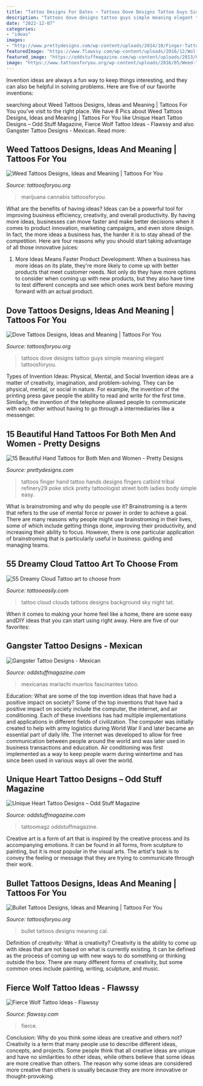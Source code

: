 ```yaml
---
title: "Tattoo Designs For Dates ~ Tattoos Dove Designs Tattoo Guys Simple Meaning Elegant Tattoosforyou"
description: "Tattoos dove designs tattoo guys simple meaning elegant tattoosforyou"
date: "2022-12-07"
categories:
- "ideas"
images:
- "http://www.prettydesigns.com/wp-content/uploads/2014/10/Finger-Tattoo.jpg"
featuredImage: "https://www.flawssy.com/wp-content/uploads/2016/12/Wolf-Tattoo-On-Back-4-768x1152.jpg"
featured_image: "https://oddstuffmagazine.com/wp-content/uploads/2013/08/Heart-tattoo-designs-4-532x800.jpg"
image: "https://www.tattoosforyou.org/wp-content/uploads/2016/05/Weed-Tattoo-Ideas-768x576.jpg"
---
```



Invention ideas are always a fun way to keep things interesting, and they can also be helpful in solving problems. Here are five of our favorite inventions: 

	

		
searching about Weed Tattoos Designs, Ideas and Meaning | Tattoos For You you've visit to the right place. We have 8 Pics about Weed Tattoos Designs, Ideas and Meaning | Tattoos For You like Unique Heart Tattoo Designs – Odd Stuff Magazine, Fierce Wolf Tattoo Ideas - Flawssy and also Gangster Tattoo Designs - Mexican. Read more:
		
    
## Weed Tattoos Designs, Ideas And Meaning | Tattoos For You

<img loading=lazy src="https://www.tattoosforyou.org/wp-content/uploads/2016/05/Weed-Tattoo-Ideas-768x576.jpg" onerror="this.onerror=null;this.src='https://tse2.mm.bing.net/th?id=OIP.pFh35TYSV7l-Upr5QMvChgHaFj&amp;pid=15.1';" alt="Weed Tattoos Designs, Ideas and Meaning | Tattoos For You">

_Source: tattoosforyou.org_

>marijuana cannabis tattoosforyou. 

	

What are the benefits of having ideas?
Ideas can be a powerful tool for improving business efficiency, creativity, and overall productivity. By having more ideas, businesses can move faster and make better decisions when it comes to product innovation, marketing campaigns, and even store design. In fact, the more ideas a business has, the harder it is to stay ahead of the competition. Here are four reasons why you should start taking advantage of all those innovative juices:
1. More Ideas Means Faster Product Development: When a business has more ideas on its plate, they're more likely to come up with better products that meet customer needs. Not only do they have more options to consider when coming up with new products, but they also have time to test different concepts and see which ones work best before moving forward with an actual product.

    
## Dove Tattoos Designs, Ideas And Meaning | Tattoos For You

<img loading=lazy src="http://www.tattoosforyou.org/wp-content/uploads/2013/09/Small-Dove-Tattoos.jpg" onerror="this.onerror=null;this.src='https://tse4.mm.bing.net/th?id=OIP.faXQleQJomQl-guFEmQv5QHaJ4&amp;pid=15.1';" alt="Dove Tattoos Designs, Ideas and Meaning | Tattoos For You">

_Source: tattoosforyou.org_

>tattoos dove designs tattoo guys simple meaning elegant tattoosforyou. 

	

Types of Invention Ideas: Physical, Mental, and Social
Invention ideas are a matter of creativity, imagination, and problem-solving. They can be physical, mental, or social in nature. For example, the invention of the printing press gave people the ability to read and write for the first time. Similarly, the invention of the telephone allowed people to communicate with each other without having to go through a intermediaries like a messenger.

    
## 15 Beautiful Hand Tattoos For Both Men And Women - Pretty Designs

<img loading=lazy src="http://www.prettydesigns.com/wp-content/uploads/2014/10/Finger-Tattoo.jpg" onerror="this.onerror=null;this.src='https://tse1.mm.bing.net/th?id=OIP.hRBuzJP9u-5SZM1gWwNoNgAAAA&amp;pid=15.1';" alt="15 Beautiful Hand Tattoos for Both Men and Women - Pretty Designs">

_Source: prettydesigns.com_

>tattoos finger hand tattoo hands designs fingers catbird tribal refinery29 poke stick pretty tattoologist street both ladies body simple easy. 

	

What is brainstroming and why do people use it?
Brainstroming is a term that refers to the use of mental force or power in order to achieve a goal. There are many reasons why people might use brainstroming in their lives, some of which include getting things done, improving their productivity, and increasing their ability to focus. However, there is one particular application of brainstroming that is particularly useful in business: guiding and managing teams.

    
## 55 Dreamy Cloud Tattoo Art To Choose From

<img loading=lazy src="http://www.tattooeasily.com/wp-content/uploads/2013/08/cloud-tattoo-29.jpg" onerror="this.onerror=null;this.src='https://tse4.mm.bing.net/th?id=OIP.x8D46Q5i4p16pGODKddyrgHaJ4&amp;pid=15.1';" alt="55 Dreamy Cloud Tattoo art to choose from">

_Source: tattooeasily.com_

>tattoo cloud clouds tattoos designs background sky night tat. 

	

When it comes to making your home feel like a home, there are some easy andDIY ideas that you can start using right away. Here are five of our favorites: 

    
## Gangster Tattoo Designs - Mexican

<img loading=lazy src="https://oddstuffmagazine.com/wp-content/uploads/2013/09/Mexican-tattoo-designs-11-531x800.jpg" onerror="this.onerror=null;this.src='https://tse2.mm.bing.net/th?id=OIP.GOUm2sh-VNTG6dTNEuiRWQHaLK&amp;pid=15.1';" alt="Gangster Tattoo Designs - Mexican">

_Source: oddstuffmagazine.com_

>mexicanas mariachi muertos fascinantes tatoo. 

	

Education: What are some of the top invention ideas that have had a positive impact on society?
Some of the top inventions that have had a positive impact on society include the computer, the internet, and air conditioning. Each of these inventions has had multiple implementations and applications in different fields of civilization. The computer was initially created to help with army logistics during World War II and later became an essential part of daily life. The internet was developed to allow for free communication between people around the world and was later used in business transactions and education. Air conditioning was first implemented as a way to keep people warm during wintertime and has since been used in various ways all over the world.

    
## Unique Heart Tattoo Designs – Odd Stuff Magazine

<img loading=lazy src="https://oddstuffmagazine.com/wp-content/uploads/2013/08/Heart-tattoo-designs-4-532x800.jpg" onerror="this.onerror=null;this.src='https://tse4.mm.bing.net/th?id=OIP.n4Ew6oQK4kmHC_Ior7yHLQHaLI&amp;pid=15.1';" alt="Unique Heart Tattoo Designs – Odd Stuff Magazine">

_Source: oddstuffmagazine.com_

>tattoomagz oddstuffmagazine. 

	

Creative art is a form of art that is inspired by the creative process and its accompanying emotions. It can be found in all forms, from sculpture to painting, but it is most popular in the visual arts. The artist's task is to convey the feeling or message that they are trying to communicate through their work.

    
## Bullet Tattoos Designs, Ideas And Meaning | Tattoos For You

<img loading=lazy src="https://www.tattoosforyou.org/wp-content/uploads/2016/03/Bullet-Tattoos.jpg" onerror="this.onerror=null;this.src='https://tse3.mm.bing.net/th?id=OIP.3vzMz5rmzrLCLaGayYkHzwHaJ4&amp;pid=15.1';" alt="Bullet Tattoos Designs, Ideas and Meaning | Tattoos For You">

_Source: tattoosforyou.org_

>bullet tattoos designs meaning cal. 

	

Definition of creativity: What is creativity?
Creativity is the ability to come up with ideas that are not based on what is currently existing. It can be defined as the process of coming up with new ways to do something or thinking outside the box. There are many different forms of creativity, but some common ones include painting, writing, sculpture, and music.

    
## Fierce Wolf Tattoo Ideas - Flawssy

<img loading=lazy src="https://www.flawssy.com/wp-content/uploads/2016/12/Wolf-Tattoo-On-Back-4-768x1152.jpg" onerror="this.onerror=null;this.src='https://tse2.mm.bing.net/th?id=OIP.DyHmxw1zkhcgcX9jQ2w8NAHaLH&amp;pid=15.1';" alt="Fierce Wolf Tattoo Ideas - Flawssy">

_Source: flawssy.com_

>fierce. 

	

Conclusion: Why do you think some ideas are creative and others not?
Creativity is a term that many people use to describe different ideas, concepts, and projects. Some people think that all creative ideas are unique and have no similarities to other ideas, while others believe that some ideas are more creative than others. The reason why some ideas are considered more creative than others is usually because they are more innovative or thought-provoking.

